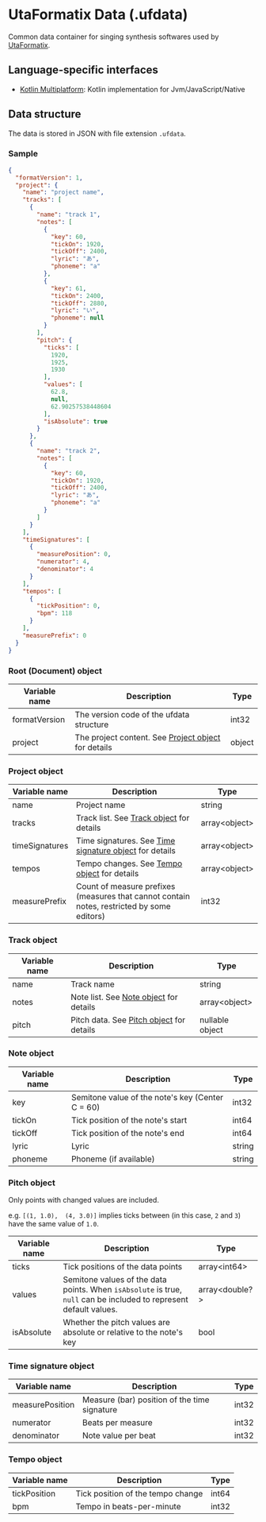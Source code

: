 # UtaFormatix Data (.ufdata)

Common data container for singing synthesis softwares used by [UtaFormatix](https://github.com/sdercolin/utaformatix3).

## Language-specific interfaces

- [Kotlin Multiplatform](./lib/kotlin-mpp): Kotlin implementation for Jvm/JavaScript/Native

## Data structure

The data is stored in JSON with file extension `.ufdata`.

### Sample

```json
{
  "formatVersion": 1,
  "project": {
    "name": "project name",
    "tracks": [
      {
        "name": "track 1",
        "notes": [
          {
            "key": 60,
            "tickOn": 1920,
            "tickOff": 2400,
            "lyric": "あ",
            "phoneme": "a"
          },
          {
            "key": 61,
            "tickOn": 2400,
            "tickOff": 2880,
            "lyric": "い",
            "phoneme": null
          }
        ],
        "pitch": {
          "ticks": [
            1920,
            1925,
            1930
          ],
          "values": [
            62.8,
            null,
            62.90257538448604
          ],
          "isAbsolute": true
        }
      },
      {
        "name": "track 2",
        "notes": [
          {
            "key": 60,
            "tickOn": 1920,
            "tickOff": 2400,
            "lyric": "あ",
            "phoneme": "a"
          }
        ]
      }
    ],
    "timeSignatures": [
      {
        "measurePosition": 0,
        "numerator": 4,
        "denominator": 4
      }
    ],
    "tempos": [
      {
        "tickPosition": 0,
        "bpm": 118
      }
    ],
    "measurePrefix": 0
  }
}
```

### Root (Document) object

| Variable name | Description                                                            | Type   | 
|---------------|------------------------------------------------------------------------|--------|
| formatVersion | The version code of the ufdata structure                               | int32  |
| project       | The project content. See [Project object](#project-object) for details | object |

### Project object

| Variable name  | Description                                                                                | Type           |
|----------------|--------------------------------------------------------------------------------------------|----------------|
| name           | Project name                                                                               | string         |
| tracks         | Track list. See [Track object](#track-object) for details                                  | array\<object> |
| timeSignatures | Time signatures. See [Time signature object](#time-signature-object) for details           | array\<object> |
| tempos         | Tempo changes. See [Tempo object](#tempo-object) for details                               | array\<object> |
| measurePrefix  | Count of measure prefixes (measures that cannot contain notes, restricted by some editors) | int32          |

### Track object

| Variable name | Description                                               | Type            | 
|---------------|-----------------------------------------------------------|-----------------|
| name          | Track name                                                | string          |
| notes         | Note list. See [Note object](#note-object) for details    | array\<object>  |
| pitch         | Pitch data. See [Pitch object](#pitch-object) for details | nullable object |

### Note object

| Variable name | Description                                      | Type   |
|---------------|--------------------------------------------------|--------|
| key           | Semitone value of the note's key (Center C = 60) | int32  |
| tickOn        | Tick position of the note's start                | int64  |
| tickOff       | Tick position of the note's end                  | int64  |
| lyric         | Lyric                                            | string |
| phoneme       | Phoneme (if available)                           | string |

### Pitch object

Only points with changed values are included.

e.g. `[(1, 1.0),  (4, 3.0)]` implies ticks between (in this case, `2` and `3`) have the same value of `1.0`.

| Variable name | Description                                                                                                        | Type            |
|---------------|--------------------------------------------------------------------------------------------------------------------|-----------------|
| ticks         | Tick positions of the data points                                                                                  | array\<int64>   |
| values        | Semitone values of the data points. When `isAbsolute` is true, `null` can be included to represent default values. | array\<double?> |
| isAbsolute    | Whether the pitch values are absolute or relative to the note's key                                                | bool            |

### Time signature object

| Variable name   | Description                                  | Type  |
|-----------------|----------------------------------------------|-------|
| measurePosition | Measure (bar) position of the time signature | int32 |
| numerator       | Beats per measure                            | int32 |
| denominator     | Note value per beat                          | int32 |

### Tempo object

| Variable name | Description                       | Type  |
|---------------|-----------------------------------|-------|
| tickPosition  | Tick position of the tempo change | int64 |
| bpm           | Tempo in beats-per-minute         | int32 |
